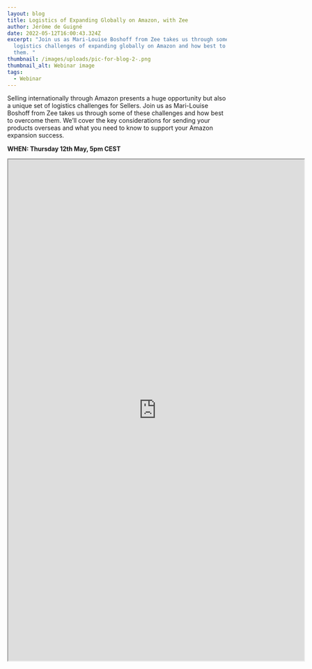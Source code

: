 ```yaml
---
layout: blog
title: Logistics of Expanding Globally on Amazon, with Zee
author: Jérôme de Guigné
date: 2022-05-12T16:00:43.324Z
excerpt: "Join us as Mari-Louise Boshoff from Zee takes us through some of the
  logistics challenges of expanding globally on Amazon and how best to overcome
  them. "
thumbnail: /images/uploads/pic-for-blog-2-.png
thumbnail_alt: Webinar image
tags:
  - Webinar
---
```

<!--StartFragment-->

Selling internationally through Amazon presents a huge opportunity but also a unique set of logistics challenges for Sellers. Join us as Mari-Louise Boshoff from Zee takes us through some of these challenges and how best to overcome them. We’ll cover the key considerations for sending your products overseas and what you need to know to support your Amazon expansion success.

**WHEN: Thursday 12th May, 5pm CEST**

<iframe src="https://us02web.zoom.us/webinar/register/WN_tyhgVvlKRqORKiMKTF-l4A" width="680" height="1150"></iframe>

<!--EndFragment-->